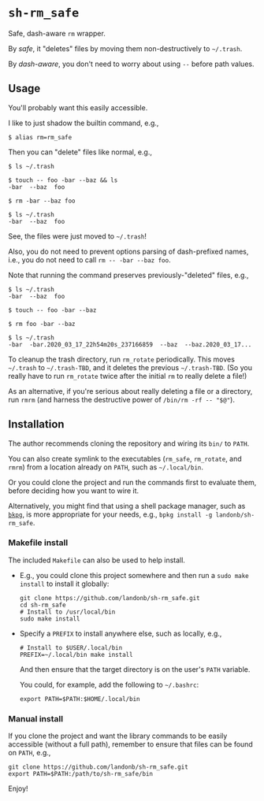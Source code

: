 # `sh-rm_safe`

Safe, dash-aware `rm` wrapper.

By *safe*, it "deletes" files by moving them non-destructively to `~/.trash`.

By *dash-aware*, you don't need to worry about using `--` before path values.

## Usage

You'll probably want this easily accessible.

I like to just shadow the builtin command, e.g.,

  ```shell
  $ alias rm=rm_safe
  ```

Then you can "delete" files like normal, e.g.,

  ```shell
  $ ls ~/.trash

  $ touch -- foo -bar --baz && ls
  -bar  --baz  foo

  $ rm -bar --baz foo

  $ ls ~/.trash
  -bar  --baz  foo
  ```

See, the files were just moved to `~/.trash`!

Also, you do not need to prevent options parsing of dash-prefixed names,
i.e., you do not need to call `rm -- -bar --baz foo`.

Note that running the command preserves previously-"deleted" files,
e.g.,

  ```shell
  $ ls ~/.trash
  -bar  --baz  foo

  $ touch -- foo -bar --baz

  $ rm foo -bar --baz

  $ ls ~/.trash
  -bar  -bar.2020_03_17_22h54m20s_237166859  --baz  --baz.2020_03_17...
  ```

To cleanup the trash directory, run `rm_rotate` periodically.
This moves `~/.trash` to `~/.trash-TBD`,
and it deletes the previous `~/.trash-TBD`.
(So you really have to run `rm_rotate` twice after the initial `rm`
to really delete a file!)

As an alternative, if you're serious about really deleting a file
or a directory, run `rmrm` (and harness the destructive power of
`/bin/rm -rf -- "$@"`).

## Installation

The author recommends cloning the repository and wiring its `bin/` to `PATH`.

You can also create symlink to the executables (`rm_safe`, `rm_rotate`, and `rmrm`)
from a location already on `PATH`, such as `~/.local/bin`.

Or you could clone the project and run the commands first to evaluate them,
before deciding how you want to wire it.

Alternatively, you might find that using a shell package manager, such as
[`bkpg`](https://github.com/bpkg/bpkg),
is more appropriate for your needs, e.g.,
`bpkg install -g landonb/sh-rm_safe`.

### Makefile install

The included `Makefile` can also be used to help install.

- E.g., you could clone this project somewhere and
  then run a `sudo make install` to install it globally:

  ```shell
  git clone https://github.com/landonb/sh-rm_safe.git
  cd sh-rm_safe
  # Install to /usr/local/bin
  sudo make install
  ```

- Specify a `PREFIX` to install anywhere else, such as locally, e.g.,

  ```shell
  # Install to $USER/.local/bin
  PREFIX=~/.local/bin make install
  ```

  And then ensure that the target directory is on the user's `PATH` variable.

  You could, for example, add the following to `~/.bashrc`:

  ```shell
  export PATH=$PATH:$HOME/.local/bin
  ```

### Manual install

If you clone the project and want the library commands to be easily
accessible (without a full path), remember to ensure that files can
be found on `PATH`, e.g.,

  ```shell
  git clone https://github.com/landonb/sh-rm_safe.git
  export PATH=$PATH:/path/to/sh-rm_safe/bin
  ```

Enjoy!

